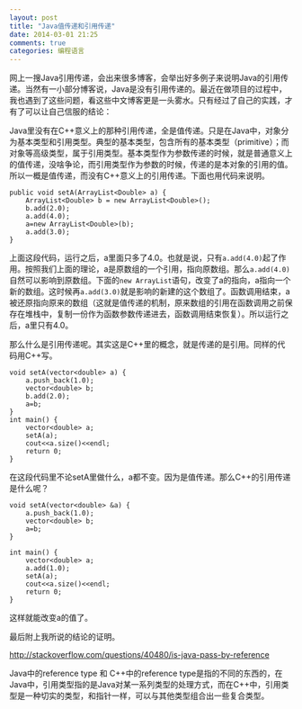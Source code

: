 ```yaml
---
layout: post
title: "Java值传递和引用传递"
date: 2014-03-01 21:25
comments: true
categories: 编程语言
---
```


网上一搜Java引用传递，会出来很多博客，会举出好多例子来说明Java的引用传递。当然有一小部分博客说，Java是没有引用传递的。最近在做项目的过程中，我也遇到了这些问题，看这些中文博客更是一头雾水。只有经过了自己的实践，才有了可以让自己信服的结论：

Java里没有在C++意义上的那种引用传递，全是值传递。只是在Java中，对象分为基本类型和引用类型。典型的基本类型，包含所有的基本类型（primitive）；而对象等高级类型，属于引用类型。基本类型作为参数传递的时候，就是普通意义上的值传递，没啥争论，而引用类型作为参数的时候，传递的是本对象的引用的值。所以一概是值传递，而没有C++意义上的引用传递。下面也用代码来说明。

    public void setA(ArrayList<Double> a) {
        ArrayList<Double> b = new ArrayList<Double>();
        b.add(2.0);
        a.add(4.0);
        a=new ArrayList<Double>(b);
        a.add(3.0);
    }

上面这段代码，运行之后，a里面只多了4.0。也就是说，只有`a.add(4.0)`起了作用。按照我们上面的理论，a是原数组的一个引用，指向原数组。那么`a.add(4.0)`自然可以影响到原数组。下面的`new ArrayList`语句，改变了a的指向，a指向一个新的数组。这时候再`a.add(3.0)`就是影响的新建的这个数组了。函数调用结束，a被还原指向原来的数组（这就是值传递的机制，原来数组的引用在函数调用之前保存在堆栈中，复制一份作为函数参数传递进去，函数调用结束恢复）。所以运行之后，a里只有4.0。

那么什么是引用传递呢。其实这是C++里的概念，就是传递的是引用。同样的代码用C++写。

    void setA(vector<double> a) {
        a.push_back(1.0);
        vector<double> b;
        b.add(2.0);
        a=b;
    }
    int main() {
        vector<double> a;
        setA(a);
        cout<<a.size()<<endl;
        return 0;
    }

在这段代码里不论setA里做什么，a都不变。因为是值传递。那么C++的引用传递是什么呢？

    void setA(vector<double> &a) {
        a.push_back(1.0);
        vector<double> b;
        a=b;
    }
    
    int main() {
        vector<double> a;
        a.add(1.0);
        setA(a);
        cout<<a.size()<<endl;
        return 0;
    }

这样就能改变a的值了。 

最后附上我所说的结论的证明。

http://stackoverflow.com/questions/40480/is-java-pass-by-reference

Java中的reference type 和 C++中的reference type是指的不同的东西的，在Java中，引用类型指的是Java对某一系列类型的处理方式，而在C++中，引用类型是一种切实的类型，和指针一样，可以与其他类型组合出一些复合类型。
